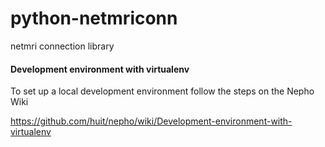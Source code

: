 python-netmriconn
=================

netmri connection library


#### Development environment with virtualenv

To set up a local development environment follow the steps on the Nepho Wiki

https://github.com/huit/nepho/wiki/Development-environment-with-virtualenv
